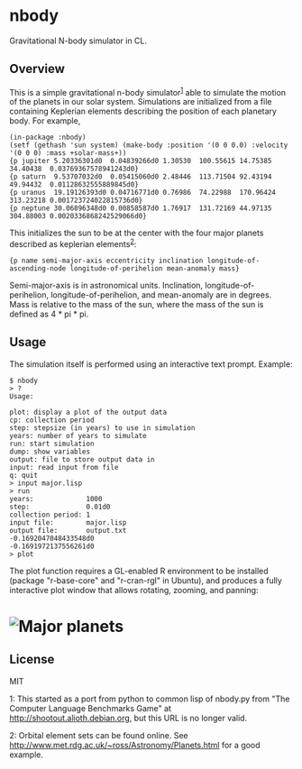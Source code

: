 # nbody

Gravitational N-body simulator in CL.

## Overview

This is a simple gravitational n-body simulator<sup>[1](#note1)</sup> able to simulate the motion
of the planets in our solar system.  Simulations are initialized from a file
containing Keplerian elements describing the position of each planetary
body. For example,


    (in-package :nbody)
    (setf (gethash 'sun system) (make-body :position '(0 0 0.0) :velocity '(0 0 0) :mass +solar-mass+))
    {p jupiter 5.20336301d0  0.04839266d0 1.30530  100.55615 14.75385  34.40438  0.03769367578941243d0}
    {p saturn  9.53707032d0  0.05415060d0 2.48446  113.71504 92.43194  49.94432  0.01128632555889845d0}
    {p uranus  19.19126393d0 0.04716771d0 0.76986  74.22988  170.96424 313.23218 0.001723724022815736d0}
    {p neptune 30.06896348d0 0.00858587d0 1.76917  131.72169 44.97135  304.88003 0.0020336868242529066d0}


This initializes the sun to be at the center with the four major planets
described as keplerian elements<sup>[2](#note2)</sup>:

    {p name semi-major-axis eccentricity inclination longitude-of-ascending-node longitude-of-perihelion mean-anomaly mass}

Semi-major-axis is in astronomical units. Inclination, longitude-of-perihelion,
longitude-of-perihelion, and mean-anomaly are in degrees. Mass is
relative to the mass of the sun, where the mass of the sun is defined
as 4 * pi * pi.

## Usage

The simulation itself is performed using an interactive text prompt. Example:

    
    $ nbody
    > ?
    Usage:
    
    plot: display a plot of the output data
    cp: collection period
    step: stepsize (in years) to use in simulation
    years: number of years to simulate
    run: start simulation
    dump: show variables
    output: file to store output data in
    input: read input from file
    q: quit
    > input major.lisp
    > run
    years:             1000
    step:              0.01d0
    collection period: 1
    input file:        major.lisp
    output file:       output.txt
    -0.1692047048433548d0
    -0.1691972137556261d0
    > plot
    
    

The plot function requires a GL-enabled R environment to be installed
(package "r-base-core" and "r-cran-rgl" in Ubuntu), and produces a
fully interactive plot window that allows rotating, zooming, and
panning:

# ![Major planets](https://raw.github.com/jlowder/nbody/master/doc/major.png)

## License

MIT

<a name="note1">1</a>: This started as a port from python to common lisp of nbody.py from "The
    Computer Language Benchmarks Game" at <http://shootout.alioth.debian.org>, but
    this URL is no longer valid.

<a name="note2">2</a>: Orbital element sets can be found online. See
    <http://www.met.rdg.ac.uk/~ross/Astronomy/Planets.html> for a good example.
